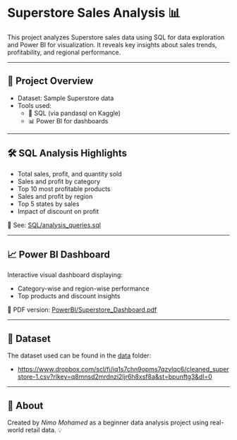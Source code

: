 
# Superstore Sales Analysis 📊

This project analyzes Superstore sales data using SQL for data exploration and Power BI for visualization. It reveals key insights about sales trends, profitability, and regional performance.

---

## 📌 Project Overview

- Dataset: Sample Superstore data
- Tools used: 
  - 🧠 SQL (via pandasql on Kaggle)
  - 📊 Power BI for dashboards

---

## 🛠 SQL Analysis Highlights

- Total sales, profit, and quantity sold
- Sales and profit by category
- Top 10 most profitable products
- Sales and profit by region
- Top 5 states by sales
- Impact of discount on profit

📄 See: [SQL/analysis_queries.sql](SQL/analysis_queries.sql)

---

## 📈 Power BI Dashboard

Interactive visual dashboard displaying:
- Category-wise and region-wise performance
- Top products and discount insights

📄 PDF version: [PowerBI/Superstore_Dashboard.pdf](PowerBI/Superstore_Dashboard.pdf)

---

## 📂 Dataset

The dataset used can be found in the [data](data/) folder:
- https://www.dropbox.com/scl/fi/iq1s7chn9opms7qzvlqc6/cleaned_superstore-1.csv?rlkey=q8mnsd2mrdnzi2ljr6h8xsf8a&st=bpunftg3&dl=0

---

## 📌 About

Created by *Nimo Mohamed* as a beginner data analysis project using real-world retail data. 💡
